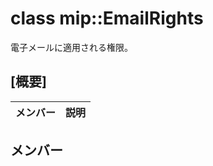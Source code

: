 # <a name="class-mipemailrights"></a>class mip::EmailRights 
電子メールに適用される権限。
## <a name="summary"></a>[概要]
 メンバー                        | 説明                                
--------------------------------|---------------------------------------------
## <a name="members"></a>メンバー